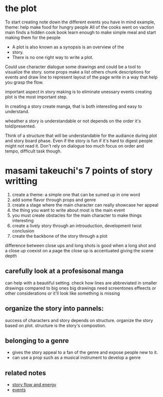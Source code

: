 # the plot
To start creating note down the different events you have in mind example, theme: help make food for hungry people
All of the cooks went on vaction main finds a hidden cook book
learn enough to make simple meal and start making them for the people

- A plot is also known as a synopsis is an overview of the
- story.
- There is no one right way to write a plot.


Could use character dialogue some drawings and could be
a tool to visualize the story.
some props make a list others chunk descriptions for events and draw line to represent layout of the page write in a way that help you grasp the flow.

important aspect in story making is to eliminate unessary events creating plot is the most important step.

In creating a story create manga, that is both interesting and
easy to understand.

wheather a story is understandable or not depends on the order 
it's told/presented.

Think of a structure that will be understandable for the audiance during plot and story board phase.
Even if the story is fun if it's hard to digest people might not read it.
Don't rely on dialogue too much focus on order and tempo, difficult task though.

# masami takeuchi's 7 points of story writting
1. create a theme: a simple one that can be sumed up in one word
2. add some flavor through props and genre
3. create a stage where the main character can
   really showcase her appeal
4. the thing you want to write about most is the main event
5. you must create obstacles for the main character to
   make things interesting
6. create a lively story through an
   introuduction, development twist conclusion
7. create the backbone of the story through a plot


difference between close ups and long shots is good
when a long shot and a close up coexist on a page the close up is accentuated giving the scene depth

## carefully look at a profesisonal manga
can help with a beautiful setting.
check how lines are abbreviated in smaller drawings
compared to big ones big drawings need screentones effeects or other considerations or it'll look like something is missing

## organize the story into pannels:
success of characters and story depends on structure.
organize the story based on plot.
structure is the story's compostion.


## belonging to a genre
- gives the story appeal to a fan of the genre and
  expose people new to it.
- can use a prop such as a musical instrument to develop a genre

## related notes
- [story flow and energy](story-flow-and-energy.md)
- [events](events.md)

